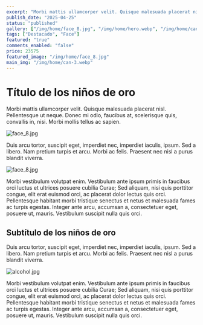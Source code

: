 ```yaml
---
excerpt: "Morbi mattis ullamcorper velit. Quisque malesuada placerat nisl. Pellentesque ut neque."
publish_date: "2025-04-25"
status: "published"
gallery: ["/img/home/face_8.jpg", "/img/home/hero.webp", "/img/home/can-3.webp"]
tags: ["Destacado", "Face"]
featured: "true"
comments_enabled: "false"
price: 23575
featured_image: "/img/home/face_8.jpg"
main_img: "/img/home/can-3.webp"
---
```

# Título de los niños de oro

Morbi mattis ullamcorper velit. Quisque malesuada placerat nisl. Pellentesque ut neque. Donec mi odio, faucibus at, scelerisque quis, convallis in, nisi. Morbi mollis tellus ac sapien.

![face_8.jpg](/img/home/face_8.jpg)

Duis arcu tortor, suscipit eget, imperdiet nec, imperdiet iaculis, ipsum. Sed a libero. Nam pretium turpis et arcu. Morbi ac felis. Praesent nec nisl a purus blandit viverra.

![face_8.jpg](/img/home/face_8.jpg)

Morbi vestibulum volutpat enim. Vestibulum ante ipsum primis in faucibus orci luctus et ultrices posuere cubilia Curae; Sed aliquam, nisi quis porttitor congue, elit erat euismod orci, ac placerat dolor lectus quis orci. Pellentesque habitant morbi tristique senectus et netus et malesuada fames ac turpis egestas. Integer ante arcu, accumsan a, consectetuer eget, posuere ut, mauris. Vestibulum suscipit nulla quis orci.

## Subtítulo de los niños de oro

Duis arcu tortor, suscipit eget, imperdiet nec, imperdiet iaculis, ipsum. Sed a libero. Nam pretium turpis et arcu. Morbi ac felis. Praesent nec nisl a purus blandit viverra.

![alcohol.jpg](/img/home/alcohol.jpg)

Morbi vestibulum volutpat enim. Vestibulum ante ipsum primis in faucibus orci luctus et ultrices posuere cubilia Curae; Sed aliquam, nisi quis porttitor congue, elit erat euismod orci, ac placerat dolor lectus quis orci. Pellentesque habitant morbi tristique senectus et netus et malesuada fames ac turpis egestas. Integer ante arcu, accumsan a, consectetuer eget, posuere ut, mauris. Vestibulum suscipit nulla quis orci.
